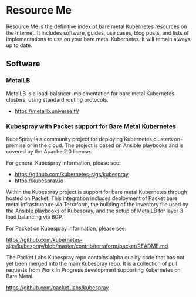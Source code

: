 # Resource Me

Resource Me is the definitive index of bare metal Kubernetes 
resources on the Internet. It includes software, guides, use cases, 
blog posts, and lists of implementations to use on your 
bare metal Kubernetes. It will remain always up to date.

## Software

### MetalLB

MetalLB is a load-balancer implementation for bare metal Kubernetes 
clusters, using standard routing protocols. 

* https://metallb.universe.tf/

### Kubespray with Packet support for Bare Metal Kubernetes

KubeSpray is a community project for deploying Kubernetes clusters on-premise 
or in the cloud. The project is based on Ansible playbooks and is covered by 
the Apache 2.0 license.

For general Kubespray information, please see:

* https://github.com/kubernetes-sigs/kubespray
* https://kubespray.io

Within the Kubespray project is support for bare metal Kubernetes through hosted on Packet.
This integration includes deployment of Packet bare metal infrastructure via Terraform,
the building of the inventory file used by the Ansible playbooks of Kubespray, and the 
setup of MetalLB for layer 3 load balancing via BGP.

For Packet on Kubespray information, please see:

https://github.com/kubernetes-sigs/kubespray/blob/master/contrib/terraform/packet/README.md

The Packet Labs Kubespray repo contains alpha quality code that has not yet been
merged into the main Kubespray repo. It is a collection of pull requests from Work In Progress
development supporting Kubernetes on Bare Metal.

https://github.com/packet-labs/kubespray



